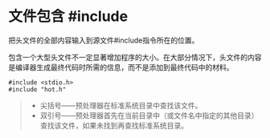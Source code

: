 # 文件包含 #include

把头文件的全部内容输入到源文件#include指令所在的位置。

包含一个大型头文件不一定显著增加程序的大小。在大部分情况下，头文件的内容是编译器生成最终代码时所需的信息，而不是添加到最终代码中的材料。

```
#include <stdio.h>
#include "hot.h"
```

>* 尖括号——预处理器在标准系统目录中查找该文件。
>* 双引号——预处理器首先在当前目录中（或文件名中指定的其他目录）查找该文件，如果未找到再查找标准系统目录。

<br>





